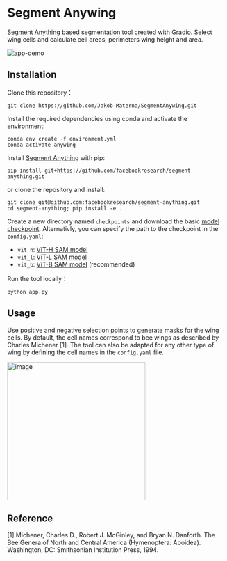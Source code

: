 # Segment Anywing

[Segment Anything](https://segment-anything.com/) based segmentation tool created with [Gradio](https://gradio.app/). Select wing cells and calculate cell areas, perimeters wing height and area.

![app-demo](https://github.com/user-attachments/assets/c2899e93-f444-462b-9568-9730df3e0243)

## Installation

Clone this repository：
  ```console
git clone https://github.com/Jakob-Materna/SegmentAnywing.git
  ```

Install the required dependencies using conda and activate the environment:

```
conda env create -f environment.yml
conda activate anywing
```

Install [Segment Anything](https://github.com/facebookresearch/segment-anything#installation) with pip:

```
pip install git+https://github.com/facebookresearch/segment-anything.git
```

or clone the repository and install: 

```
git clone git@github.com:facebookresearch/segment-anything.git
cd segment-anything; pip install -e .
```

Create a new directory named `checkpoints` and download the basic [model checkpoint](https://github.com/facebookresearch/segment-anything#model-checkpoints). Alternativly, you can specify the path to the checkpoint in the `config.yaml`:

  - `vit_h`: [ViT-H SAM model](https://dl.fbaipublicfiles.com/segment_anything/sam_vit_h_4b8939.pth)
  - `vit_l`: [ViT-L SAM model](https://dl.fbaipublicfiles.com/segment_anything/sam_vit_l_0b3195.pth)
  - `vit_b`: [ViT-B SAM model](https://dl.fbaipublicfiles.com/segment_anything/sam_vit_b_01ec64.pth) (recommended)

Run the tool locally：
  ```
  python app.py
  ```

## Usage

Use positive and negative selection points to generate masks for the wing cells. By default, the cell names correspond to bee wings as described by Charles Michener [1]. The tool can also be adapted for any other type of wing by defining the cell names in the `config.yaml` file.

<img width="318" alt="image" src="https://github.com/user-attachments/assets/f7da6cf9-4d9f-46c9-91ce-ae9792367723" />

## Reference

[1] Michener, Charles D., Robert J. McGinley, and Bryan N. Danforth. The Bee Genera of North and Central America (Hymenoptera: Apoidea). Washington, DC: Smithsonian Institution Press, 1994.

